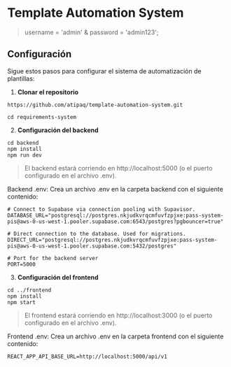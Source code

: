# Template Automation System

> username = 'admin' & password = 'admin123';

## Configuración

Sigue estos pasos para configurar el sistema de automatización de plantillas:

1. **Clonar el repositorio**

```
https://github.com/atipaq/template-automation-system.git
```

```
cd requirements-system
```

2. **Configuración del backend**

```
cd backend
npm install
npm run dev
```

> El backend estará corriendo en http://localhost:5000 (o el puerto configurado en el archivo .env).

Backend .env:
Crea un archivo .env en la carpeta backend con el siguiente contenido:

```
# Connect to Supabase via connection pooling with Supavisor.
DATABASE_URL="postgresql://postgres.nkjudkvrqcmfuvfzpjxe:pass-system-pis@aws-0-us-west-1.pooler.supabase.com:6543/postgres?pgbouncer=true"

# Direct connection to the database. Used for migrations.
DIRECT_URL="postgresql://postgres.nkjudkvrqcmfuvfzpjxe:pass-system-pis@aws-0-us-west-1.pooler.supabase.com:5432/postgres"

# Port for the backend server
PORT=5000
```

3. **Configuración del frontend**

```
cd ../frontend
npm install
npm start
```

> El frontend estará corriendo en http://localhost:3000 (o el puerto configurado en el archivo .env).

Frontend .env:
Crea un archivo .env en la carpeta frontend con el siguiente contenido:

```
REACT_APP_API_BASE_URL=http://localhost:5000/api/v1
```
